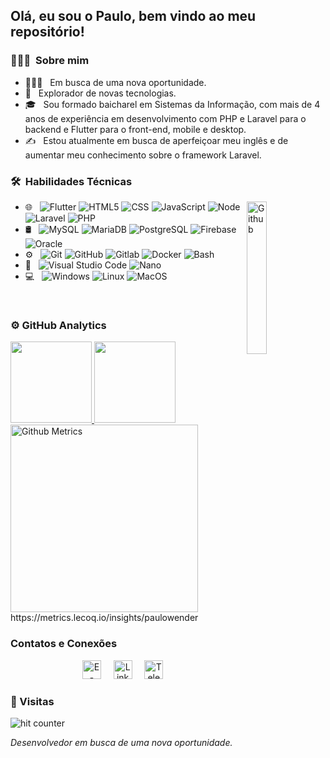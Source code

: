<h2>Olá, eu sou o Paulo, bem vindo ao meu repositório!
<!--   <img src="https://media.giphy.com/media/12oufCB0MyZ1Go/giphy.gif" width="50"> -->
</h2>

<h3> 👨🏻‍💻 &nbsp;Sobre mim </h3>

- 👨🏻‍💻 &nbsp; Em busca de uma nova oportunidade.
- 🧭 &nbsp; Explorador de novas tecnologias.
- 🎓 &nbsp; Sou formado baicharel em Sistemas da Informação, com mais de 4 anos de experiência em desenvolvimento com PHP e Laravel para o backend e Flutter para o front-end, mobile e desktop.
- ✍️ &nbsp; Estou atualmente em busca de aperfeiçoar meu inglês e de aumentar meu conhecimento sobre o framework Laravel.

<h3> 🛠 &nbsp;Habilidades Técnicas </h3>
<img width="25%" align="right" alt="Github" src="https://media.giphy.com/media/M9gbBd9nbDrOTu1Mqx/giphy.gif" />

- 🌐 &nbsp;
  ![Flutter](https://img.shields.io/badge/-Flutter-333333?style=flat&logo=flutter)
  ![HTML5](https://img.shields.io/badge/-HTML5-333333?style=flat&logo=HTML5)
  ![CSS](https://img.shields.io/badge/-CSS-333333?style=flat&logo=CSS3&logoColor=1572B6)
  ![JavaScript](https://img.shields.io/badge/-JavaScript-333333?style=flat&logo=javascript)
  ![Node](https://img.shields.io/badge/-Node-333333?style=flat&logo=typescript)
  ![Laravel](https://img.shields.io/badge/-Laravel-333333?style=flat&logo=laravel)
  ![PHP](https://img.shields.io/badge/-PHP-333333?style=flat&logo=php&logoColor=4bc425)
- 🛢 &nbsp;
  ![MySQL](https://img.shields.io/badge/-MySQL-333333?style=flat&logo=mysql)
  ![MariaDB](https://img.shields.io/badge/-MariaDB-333333?style=flat&logo=mariadb)
  ![PostgreSQL](https://img.shields.io/badge/-PostgreSQL-333333?style=flat&logo=postgresql)
  ![Firebase](https://img.shields.io/badge/-Firebase-333333?style=flat&logo=firebase)
  ![Oracle](https://img.shields.io/badge/-Oracle-333333?style=flat&logo=oracle)
- ⚙️ &nbsp;
  ![Git](https://img.shields.io/badge/-Git-333333?style=flat&logo=git)
  ![GitHub](https://img.shields.io/badge/-GitHub-333333?style=flat&logo=github)
  ![Gitlab](https://img.shields.io/badge/-Gitlab-333333?style=flat&logo=gitlab)
  ![Docker](https://img.shields.io/badge/-docker-333333?style=flat&logo=docker)
  ![Bash](https://img.shields.io/badge/-Terminal-333333?style=flat&logo=powershell)
- 🔧 &nbsp;
  ![Visual Studio Code](https://img.shields.io/badge/-Visual%20Studio%20Code-333333?style=flat&logo=visual-studio-code&logoColor=007ACC)
  ![Nano](https://img.shields.io/badge/-Nano-333333?style=flat&logo=nano&logoColor=007ACC)
- 💻 &nbsp;
  ![Windows](https://img.shields.io/badge/-Windows-333333?style=flat&logo=windows&logoColor=007ACC)
  ![Linux](https://img.shields.io/badge/-Linux-333333?style=flat&logo=linux&logoColor=007ACC)
  ![MacOS](https://img.shields.io/badge/-MacOS-333333?style=flat&logo=macos&logoColor=007ACC)

<br/>

<h3> ⚙️  GitHub Analytics </h3>
  
<a href="https://github.com/paulowender">
  <img height="130em" src="https://github-readme-stats.vercel.app/api?username=paulowender&theme=react&show_icons=true" style"max-width: 100%;" />
  <img height="130em" src="https://github-readme-stats.vercel.app/api/top-langs/?username=paulowender&theme=react&layout=compact" style"max-width: 100%;" />
  <img height="300em" src="https://metrics.lecoq.io/paulowender" alt="Github Metrics" style"max-width: 100%;>
</a>

<br/>
                                                                                       https://metrics.lecoq.io/insights/paulowender
<!-- [![trophy](https://github-profile-trophy.vercel.app/?username=paulowender&theme=dracula&column=3&margin-w=15&margin-h=15)](https://github.com/ryo-ma/github-profile-trophy) -->


<br/>

### Contatos e Conexões
<p align="center">
  <a href="mailto:opaulowender@gmail.com" target="_blank"><img src="https://cogumm.net/githubassets/my_svgs/gmail.svg" width="30px" alt="E-Mail"></a> &nbsp; &nbsp;
  <a href="https://www.linkedin.com/in/paulowender/" target="_blank"><img src="https://cogumm.net/githubassets/my_svgs/linkedin.svg" width="30px" alt="LinkedIn"></a> &nbsp; &nbsp;
<!--   <a href="https://instagram.com/cogumm" target="_blank"><img src="https://cogumm.net/githubassets/my_svgs/instagram.svg" width="30px" alt="Instagram"></a> &nbsp; &nbsp; -->
<!--   <a href="https://twitter.com/cogumm" target="_blank"><img src="https://cogumm.net/githubassets/my_svgs/twitter.svg" width="30px" alt="Twitter"></a> &nbsp; &nbsp; -->
  <a href="https://t.me/paulowender" target="_blank"><img src="https://cogumm.net/githubassets/my_svgs/telegram.svg" width="30px" alt="Telegram"></a> &nbsp; &nbsp;
<!--   <a href="https://discordapp.com/users/114420862161125378" target="_blank"><img src="https://cogumm.net/githubassets/my_svgs/discord.svg" width="30px" alt="Discord"></a> &nbsp; &nbsp; -->
</p>

<!-- ## Do you play ?
<a href="https://www.twitch.tv/xcogumm" target="_blank"><img src="https://cogumm.net/githubassets/svg/streaming/twitch.svg" style="vertical-align:top; margin:4px" alt="Twitch"></a>
<a href="http://steamcommunity.com/id/cogumm/" target="_blank"><img src="https://cogumm.net/githubassets/svg/social/steam.svg" style="vertical-align:top; margin:4px" alt="Steam"></a> -->

<h3>🧍 Visitas </h3>
  <img src="https://profile-counter.glitch.me/paulowender/count.svg" alt="hit counter" align="center">

<p>
    <em>
      Desenvolvedor em busca de uma nova oportunidade.
<!--         Software Engineer at <a href="http://cogumm.net">my home</a><br /> -->
    </em>
</p>
                                                        

<!--
**paulowender/paulowender** is a ✨ _special_ ✨ repository because its `README.md` (this file) appears on your GitHub profile.

Here are some ideas to get you started:

- 🔭 I’m currently working on ...
- 🌱 I’m currently learning ...
- 👯 I’m looking to collaborate on ...
- 🤔 I’m looking for help with ...
- 💬 Ask me about ...
- 📫 How to reach me: ...
- 😄 Pronouns: ...
- ⚡ Fun fact: ...
-->
